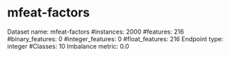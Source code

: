 # mfeat-factors
Dataset name: mfeat-factors
#instances: 2000
#features: 216
  #binary_features: 0
  #integer_features: 0
  #float_features: 216
Endpoint type: integer
#Classes: 10
Imbalance metric: 0.0
